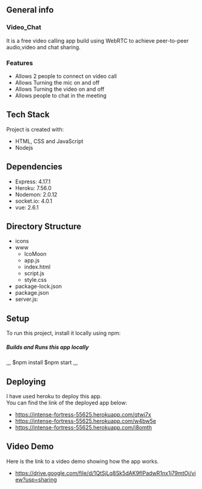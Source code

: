## General info

### Video_Chat
It is a free video calling app build using WebRTC to achieve peer-to-peer audio,video and chat sharing.

### Features
* Allows 2 people to connect on video call
* Allows Turning the mic on and off
* Allows Turning the video on and off
* Allows people to chat in the meeting


## Tech Stack
Project is created with:
* HTML, CSS and JavaScript
* Nodejs


## Dependencies
* Express: 4.17.1
* Heroku: 7.56.0
* Nodemon: 2.0.12
* socket.io: 4.0.1
* vue: 2.6.1


## Directory Structure
* icons
* www
  * IcoMoon
  * app.js
  * index.html
  * script.js 
  * style.css
* package-lock.json
* package.json
* server.js: 


## Setup
To run this project, install it locally using npm:

##### Builds and Runs this app locally
,,,
$npm install
$npm start
,,,

## Deploying 
I have used heroku to deploy this app.<br>
You can find the link of the deployed app below:
* https://intense-fortress-55625.herokuapp.com/qtwi7x
* https://intense-fortress-55625.herokuapp.com/w4bw5e
* https://intense-fortress-55625.herokuapp.com/i8omth


## Video Demo
Here is the link to a video demo showing how the app works.
* https://drive.google.com/file/d/1QtSjLq8Sk5dAK9fIPadwR1nx1j79mtOj/view?usp=sharing
